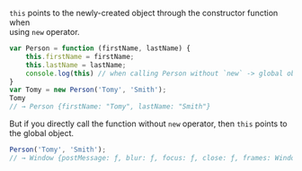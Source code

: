 `this` points to the newly-created object through the constructor function when  
using `new` operator.
```javascript
var Person = function (firstName, lastName) {
    this.firstName = firstName;
    this.lastName = lastName;
    console.log(this) // when calling Person without `new` -> global object
}
var Tomy = new Person('Tomy', 'Smith');
Tomy
// → Person {firstName: "Tomy", lastName: "Smith"}
```
But if you directly call the function without `new` operator, then `this` points to  
the global object.
```javascript
Person('Tomy', 'Smith');
// → Window {postMessage: ƒ, blur: ƒ, focus: ƒ, close: ƒ, frames: Window, …}
```
